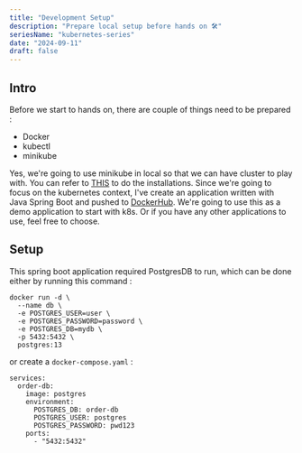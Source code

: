 ```yaml
---
title: "Development Setup"
description: "Prepare local setup before hands on 🛠️"
seriesName: "kubernetes-series"
date: "2024-09-11"
draft: false
---
```


## Intro
Before we start to hands on, there are couple of things need to be prepared :
- Docker
- kubectl
- minikube

Yes, we're going to use minikube in local so that we can have cluster to play with.
You can refer to [THIS](https://kubernetes.io/docs/tasks/tools/) to do the installations.
Since we're going to focus on the kubernetes context, I've create an application written with Java Spring Boot and pushed to [DockerHub](https://hub.docker.com/repository/docker/mariesto/order-service/general). We're going to use this as a demo application to start with k8s. Or if you have any other applications to use, feel free to choose.

## Setup
This spring boot application required PostgresDB to run, which can be done either by running this command :
```
docker run -d \
  --name db \
  -e POSTGRES_USER=user \
  -e POSTGRES_PASSWORD=password \
  -e POSTGRES_DB=mydb \
  -p 5432:5432 \
  postgres:13
```
or create a `docker-compose.yaml` :
```
services:
  order-db:
    image: postgres
    environment:
      POSTGRES_DB: order-db
      POSTGRES_USER: postgres
      POSTGRES_PASSWORD: pwd123
    ports:
      - "5432:5432"
```